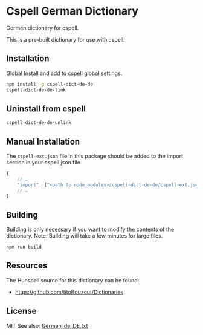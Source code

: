 # Cspell German Dictionary

German dictionary for cspell.

This is a pre-built dictionary for use with cspell.

## Installation

Global Install and add to cspell global settings.

```sh
npm install -g cspell-dict-de-de
cspell-dict-de-de-link
```

## Uninstall from cspell

```sh
cspell-dict-de-de-unlink
```

## Manual Installation

The `cspell-ext.json` file in this package should be added to the import section in your cspell.json file.

```javascript
{
    // …
    "import": ["<path to node_modules>/cspell-dict-de-de/cspell-ext.json"],
    // …
}
```

## Building

Building is only necessary if you want to modify the contents of the dictionary. Note: Building will take a few minutes for large files.

```sh
npm run build
```

## Resources

The Hunspell source for this dictionary can be found:

- https://github.com/titoBouzout/Dictionaries

## License

MIT
See also: [German_de_DE.txt](https://github.com/Jason3S/cspell-dicts/blob/master/de_DE/German_de_DE.txt)
